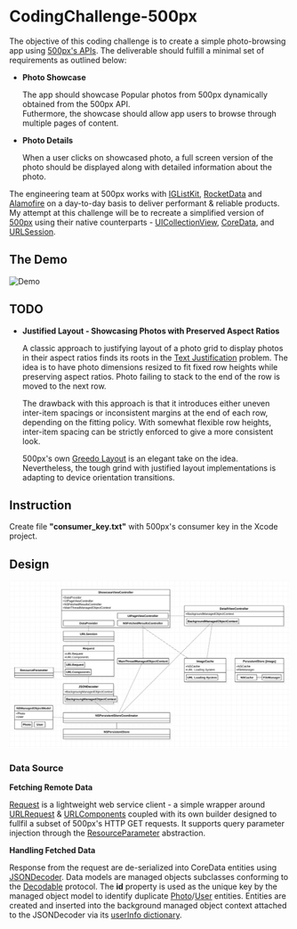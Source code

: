 # CodingChallenge-500px
The objective of this coding challenge is to create a simple photo-browsing app using [500px's APIs](https://github.com/500px/legacy-api-documentation). The deliverable should fulfill a minimal set of requirements as outlined below:
* __Photo Showcase__
  
  The app should showcase Popular photos from 500px dynamically obtained from the 500px API.<br/>
  Futhermore, the showcase should allow app users to browse through multiple pages of content.
  
* __Photo Details__

  When a user clicks on showcased photo, a full screen version of the photo should be displayed along with detailed information about the photo.

The engineering team at 500px works with [IGListKit](https://github.com/Instagram/IGListKit), [RocketData](https://github.com/plivesey/RocketData) and [Alamofire](https://github.com/Alamofire/Alamofire) on a day-to-day basis to deliver performant & reliable products. My attempt at this challenge will be to recreate a simplified version of [500px](https://apps.apple.com/app/500px/id471965292) using their native counterparts - [UICollectionView](https://developer.apple.com/documentation/uikit/uicollectionview), [CoreData](https://developer.apple.com/documentation/coredata), and [URLSession](https://developer.apple.com/documentation/foundation/urlsession).

## The Demo
![Demo](./Demo/500pxDemo.gif)

## TODO
* __Justified Layout - Showcasing Photos with Preserved Aspect Ratios__

   A classic approach to justifying layout of a photo grid to display photos in their aspect ratios finds its roots in the [Text Justification](https://en.wikipedia.org/wiki/Line_wrap_and_word_wrap) problem. The idea is to have photo dimensions resized to fit fixed row heights while preserving aspect ratios. Photo failing to stack to the end of the row is moved to the next row. 
   
   The drawback with this approach is that it introduces either uneven inter-item spacings or inconsistent margins at the end of each row, depending on the fitting policy. With somewhat flexible row heights, inter-item spacing can be strictly enforced to give a more consistent look. 
   
   500px's own [Greedo Layout](https://github.com/500px/greedo-layout-for-ios) is an elegant take on the idea. Nevertheless, the tough grind with justified layout implementations is adapting to device orientation transitions.

## Instruction
Create file __"consumer_key.txt"__ with 500px's consumer key in the Xcode project.

## Design
![Design](./Design/500pxDesign.png)

### Data Source

__Fetching Remote Data__

[Request](./CodingChallenge-500px/Networking/Request.swift) is a lightweight web service client - a simple wrapper around [URLRequest](https://developer.apple.com/documentation/foundation/urlrequest) & [URLComponents](https://developer.apple.com/documentation/foundation/urlcomponents) coupled with its own builder designed to fullfil a subset of 500px's HTTP GET requests. It supports query parameter injection through the [ResourceParameter](./CodingChallenge-500px/Networking/ResourceParameter/ResourceParameter%2BPhotos.swift) abstraction.

__Handling Fetched Data__

Response from the request are de-serialized into CoreData entities using [JSONDecoder](https://developer.apple.com/documentation/foundation/jsondecoder). Data models are managed objects subclasses conforming to the [Decodable](https://developer.apple.com/documentation/swift/decodable) protocol. The __id__ property is used as the unique key by the managed object model to identify duplicate [Photo](./CodingChallenge-500px/CoreData/DataModels/Photo%2BCoreDataClass.swift)/[User](CodingChallenge-500px/CoreData/DataModels/User%2BCoreDataClass.swift) entities.  Entities are created and inserted into the background managed object context attached to the JSONDecoder via its [userInfo dictionary](https://developer.apple.com/documentation/foundation/jsondecoder/2895340-userinfo).
